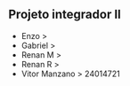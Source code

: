 ## Projeto integrador II
- Enzo > 
- Gabriel > 
- Renan M > 
- Renan R > 
- Vitor Manzano > 24014721
